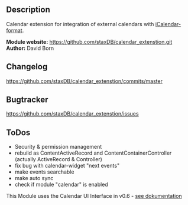 ## Description
Calendar extension for integration of external calendars with [iCalendar-format](https://en.wikipedia.org/wiki/ICalendar).

__Module website:__ <https://github.com/staxDB/calendar_extenstion.git>    
__Author:__ David Born    

## Changelog

<https://github.com/staxDB/calendar_extenstion/commits/master>

## Bugtracker

<https://github.com/staxDB/calendar_extenstion/issues>

## ToDos
- Security & permission management
- rebuild as ContentActiveRecord and ContentContainerController (actually ActiveRecord & Controller)
- fix bug with calendar-widget "next events"
- make events searchable
- make auto sync
- check if module "calendar" is enabled


This Module uses the Calendar UI Interface in v0.6 - [see dokumentation](https://github.com/humhub/humhub-modules-calendar/blob/master/docs/interface.md)
